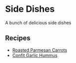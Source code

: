 # Side Dishes

A bunch of delicious side dishes

## Recipes

- [Roasted Parmesan Carrots](./roasted_parm_carrots.md)
- [Confit Garlic Hummus](./hummus.md)
